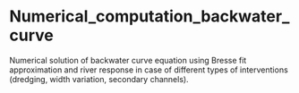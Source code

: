 # Numerical_computation_backwater_curve

Numerical solution of backwater curve equation using Bresse fit approximation
and river response in case of different types of interventions (dredging, width variation, secondary channels).  
